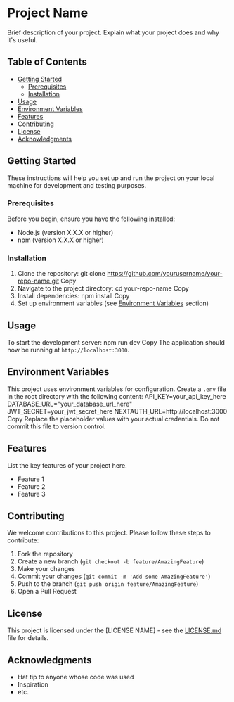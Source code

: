 # Project Name

Brief description of your project. Explain what your project does and why it's useful.

## Table of Contents

- [Getting Started](#getting-started)
  - [Prerequisites](#prerequisites)
  - [Installation](#installation)
- [Usage](#usage)
- [Environment Variables](#environment-variables)
- [Features](#features)
- [Contributing](#contributing)
- [License](#license)
- [Acknowledgments](#acknowledgments)

## Getting Started

These instructions will help you set up and run the project on your local machine for development and testing purposes.

### Prerequisites

Before you begin, ensure you have the following installed:
- Node.js (version X.X.X or higher)
- npm (version X.X.X or higher)

### Installation

1. Clone the repository:
git clone https://github.com/yourusername/your-repo-name.git
Copy
2. Navigate to the project directory:
cd your-repo-name
Copy
3. Install dependencies:
npm install
Copy
4. Set up environment variables (see [Environment Variables](#environment-variables) section)

## Usage

To start the development server:
npm run dev
Copy
The application should now be running at `http://localhost:3000`.

## Environment Variables

This project uses environment variables for configuration. Create a `.env` file in the root directory with the following content:
API_KEY=your_api_key_here
DATABASE_URL="your_database_url_here"
JWT_SECRET=your_jwt_secret_here
NEXTAUTH_URL=http://localhost:3000
Copy
Replace the placeholder values with your actual credentials. Do not commit this file to version control.

## Features

List the key features of your project here.

- Feature 1
- Feature 2
- Feature 3

## Contributing

We welcome contributions to this project. Please follow these steps to contribute:

1. Fork the repository
2. Create a new branch (`git checkout -b feature/AmazingFeature`)
3. Make your changes
4. Commit your changes (`git commit -m 'Add some AmazingFeature'`)
5. Push to the branch (`git push origin feature/AmazingFeature`)
6. Open a Pull Request

## License

This project is licensed under the [LICENSE NAME] - see the [LICENSE.md](LICENSE.md) file for details.

## Acknowledgments

- Hat tip to anyone whose code was used
- Inspiration
- etc.